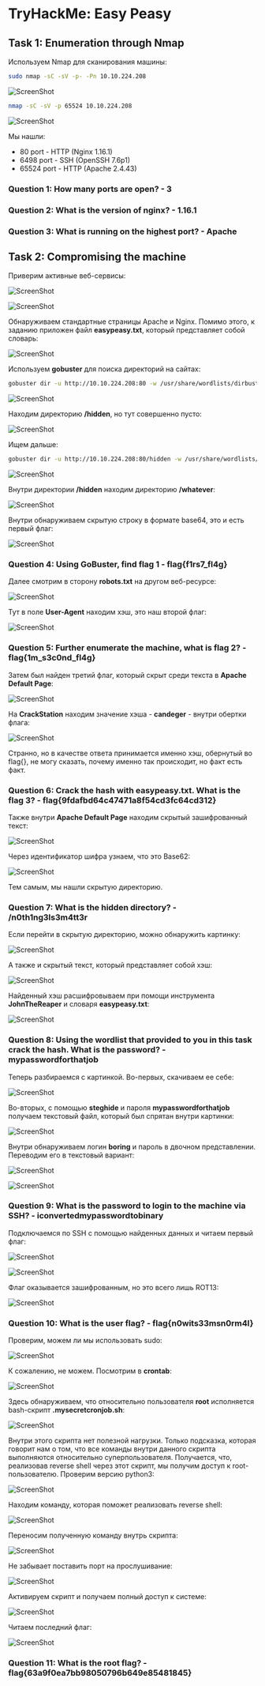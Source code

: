 # TryHackMe: Easy Peasy

## Task 1: Enumeration through Nmap

Используем Nmap для сканирования машины:
```sh
sudo nmap -sC -sV -p- -Pn 10.10.224.208
```
![ScreenShot](screenshots/1.png)

```sh
nmap -sC -sV -p 65524 10.10.224.208
```
![ScreenShot](screenshots/2.png)

Мы нашли:
- 80 port - HTTP (Nginx 1.16.1)
- 6498 port - SSH (OpenSSH 7.6p1)
- 65524 port - HTTP (Apache 2.4.43)

### Question 1: How many ports are open? - 3

### Question 2: What is the version of nginx? - 1.16.1

### Question 3: What is running on the highest port? - Apache


## Task 2: Compromising the machine

Приверим активные веб-сервисы:

![ScreenShot](screenshots/3.png)

![ScreenShot](screenshots/4.png)

Обнаруживаем стандартные страницы Apache и Nginx. Помимо этого, к заданию приложен файл **easypeasy.txt**, который представляет собой словарь:

![ScreenShot](screenshots/5.png)

Используем **gobuster** для поиска директорий на сайтах:
```sh
gobuster dir -u http://10.10.224.208:80 -w /usr/share/wordlists/dirbuster/directory-list-2.3-medium.txt
```

![ScreenShot](screenshots/6.png)

Находим директорию **/hidden**, но тут совершенно пусто:

![ScreenShot](screenshots/7.png)

Ищем дальше:

```sh
gobuster dir -u http://10.10.224.208:80/hidden -w /usr/share/wordlists/dirbuster/directory-list-2.3-medium.txt
```

![ScreenShot](screenshots/8.png)

Внутри директории **/hidden** находим директорию **/whatever**:

![ScreenShot](screenshots/9.png)

Внутри обнаруживаем скрытую строку в формате base64, это и есть первый флаг:

![ScreenShot](screenshots/10.png)

### Question 4: Using GoBuster, find flag 1 - flag{f1rs7_fl4g}

Далее смотрим в сторону **robots.txt** на другом веб-ресурсе:

![ScreenShot](screenshots/11.png)

Тут в поле **User-Agent** находим хэш, это наш второй флаг:

![ScreenShot](screenshots/12.png)

### Question 5: Further enumerate the machine, what is flag 2? - flag{1m_s3c0nd_fl4g}

Затем был найден третий флаг, который скрыт среди текста в **Apache Default Page**:

![ScreenShot](screenshots/13.png)

На **CrackStation** находим значение хэша - **candeger** -  внутри обертки флага:

![ScreenShot](screenshots/14.png)

Странно, но в качестве ответа принимается именно хэш, обернутый во flag{}, не могу сказать, почему именно так происходит, но факт есть факт.

### Question 6: Crack the hash with easypeasy.txt. What is the flag 3? - flag{9fdafbd64c47471a8f54cd3fc64cd312}

Также внутри **Apache Default Page** находим скрытый зашифрованный текст:

![ScreenShot](screenshots/15.png)

Через идентификатор шифра узнаем, что это Base62:

![ScreenShot](screenshots/16.png)

Тем самым, мы нашли скрытую директорию.

### Question 7: What is the hidden directory? - /n0th1ng3ls3m4tt3r

Если перейти в скрытую директорию, можно обнаружить картинку:

![ScreenShot](screenshots/17.png)

А также и скрытый текст, который представляет собой хэш:

![ScreenShot](screenshots/18.png)

Найденный хэш расшифровываем при помощи инструмента **JohnTheReaper** и словаря **easypeasy.txt**:

![ScreenShot](screenshots/19.png)

### Question 8: Using the wordlist that provided to you in this task crack the hash. What is the password? - mypasswordforthatjob

Теперь разбираемся с картинкой. Во-первых, скачиваем ее себе:

![ScreenShot](screenshots/20.png)

Во-вторых, с помощью **steghide** и пароля **mypasswordforthatjob** получаем текстовый файл, который был спрятан внутри картинки:

![ScreenShot](screenshots/21.png)

Внутри обнаруживаем логин **boring** и пароль в двочном представлении. Переводим его в текстовый вариант:

![ScreenShot](screenshots/22.png)

![ScreenShot](screenshots/23.png)

### Question 9: What is the password to login to the machine via SSH? - iconvertedmypasswordtobinary

Подключаемся по SSH с помощью найденных данных и читаем первый флаг:

![ScreenShot](screenshots/24.png)

![ScreenShot](screenshots/25.png)

Флаг оказывается зашифрованным, но это всего лишь ROT13:

![ScreenShot](screenshots/26.png)

### Question 10: What is the user flag? - flag{n0wits33msn0rm4l}

Проверим, можем ли мы использовать sudo:

![ScreenShot](screenshots/27.png)

К сожалению, не можем. Посмотрим в **crontab**:

![ScreenShot](screenshots/28.png)

Здесь обнаруживаем, что относительно пользователя **root** исполняется bash-скрипт **.mysecretcronjob.sh**:

![ScreenShot](screenshots/29.png)

Внутри этого скрипта нет полезной нагрузки. Только подсказка, которая говорит нам о том, что все команды внутри данного скрипта выполняются относительно суперпользователя. Получается, что, реализовав reverse shell через этот скрипт, мы получим доступ к root-пользователю. Проверим версию python3:

![ScreenShot](screenshots/30.png)

Находим команду, которая поможет реализовать reverse shell:

![ScreenShot](screenshots/31.png)

Переносим полученную команду внутрь скрипта:

![ScreenShot](screenshots/32.png)

Не забывает поставить порт на прослушивание:

![ScreenShot](screenshots/33.png)

Активируем скрипт и получаем полный доступ к системе:

![ScreenShot](screenshots/34.png)

Читаем последний флаг:

![ScreenShot](screenshots/35.png)

### Question 11: What is the root flag? - flag{63a9f0ea7bb98050796b649e85481845}
